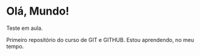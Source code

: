 # Olá, Mundo!
 Teste em aula.

 Primeiro repositório do curso de GIT e GITHUB. Estou aprendendo, no meu tempo.